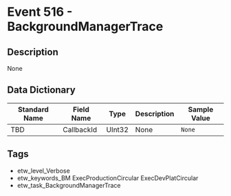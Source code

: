 # Event 516 - BackgroundManagerTrace

## Description
None

## Data Dictionary
|Standard Name|Field Name|Type|Description|Sample Value|
|---|---|---|---|---|
|TBD|CallbackId|UInt32|None|`None`|

## Tags
* etw_level_Verbose
* etw_keywords_BM ExecProductionCircular ExecDevPlatCircular
* etw_task_BackgroundManagerTrace
